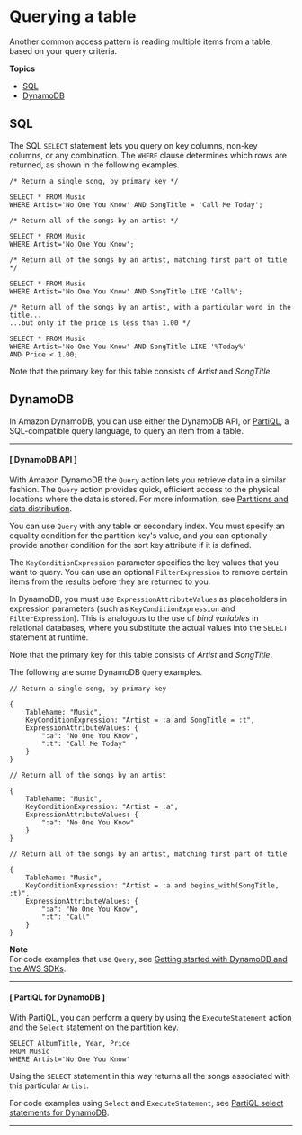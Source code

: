 # Querying a table<a name="SQLtoNoSQL.ReadData.Query"></a>

Another common access pattern is reading multiple items from a table, based on your query criteria\.

**Topics**
+ [SQL](#SQLtoNoSQL.ReadData.Query.SQL)
+ [DynamoDB](#SQLtoNoSQL.ReadData.Query.DynamoDB)

## SQL<a name="SQLtoNoSQL.ReadData.Query.SQL"></a>

The SQL `SELECT` statement lets you query on key columns, non\-key columns, or any combination\. The `WHERE` clause determines which rows are returned, as shown in the following examples\.

```
/* Return a single song, by primary key */

SELECT * FROM Music
WHERE Artist='No One You Know' AND SongTitle = 'Call Me Today';
```

```
/* Return all of the songs by an artist */

SELECT * FROM Music
WHERE Artist='No One You Know';
```

```
/* Return all of the songs by an artist, matching first part of title */

SELECT * FROM Music
WHERE Artist='No One You Know' AND SongTitle LIKE 'Call%';
```

```
/* Return all of the songs by an artist, with a particular word in the title...
...but only if the price is less than 1.00 */

SELECT * FROM Music
WHERE Artist='No One You Know' AND SongTitle LIKE '%Today%'
AND Price < 1.00;
```

Note that the primary key for this table consists of *Artist* and *SongTitle*\.

## DynamoDB<a name="SQLtoNoSQL.ReadData.Query.DynamoDB"></a>

In Amazon DynamoDB, you can use either the DynamoDB API, or [PartiQL](https://docs.aws.amazon.com/amazondynamodb/latest/developerguide/ql-reference.html), a SQL\-compatible query language, to query an item from a table\.

------
#### [ DynamoDB API ]

With Amazon DynamoDB the `Query` action lets you retrieve data in a similar fashion\. The `Query` action provides quick, efficient access to the physical locations where the data is stored\. For more information, see [Partitions and data distribution](HowItWorks.Partitions.md)\.

You can use `Query` with any table or secondary index\. You must specify an equality condition for the partition key's value, and you can optionally provide another condition for the sort key attribute if it is defined\.

The `KeyConditionExpression` parameter specifies the key values that you want to query\. You can use an optional `FilterExpression` to remove certain items from the results before they are returned to you\.

In DynamoDB, you must use `ExpressionAttributeValues` as placeholders in expression parameters \(such as `KeyConditionExpression` and `FilterExpression`\)\. This is analogous to the use of *bind variables* in relational databases, where you substitute the actual values into the `SELECT` statement at runtime\.

Note that the primary key for this table consists of *Artist* and *SongTitle*\.

The following are some DynamoDB `Query` examples\.

```
// Return a single song, by primary key

{
    TableName: "Music",
    KeyConditionExpression: "Artist = :a and SongTitle = :t",
    ExpressionAttributeValues: {
        ":a": "No One You Know",
        ":t": "Call Me Today"
    }
}
```

```
// Return all of the songs by an artist

{
    TableName: "Music",
    KeyConditionExpression: "Artist = :a",
    ExpressionAttributeValues: {
        ":a": "No One You Know"
    }
}
```

```
// Return all of the songs by an artist, matching first part of title

{
    TableName: "Music",
    KeyConditionExpression: "Artist = :a and begins_with(SongTitle, :t)",
    ExpressionAttributeValues: {
        ":a": "No One You Know",
        ":t": "Call"
    }
}
```

**Note**  
For code examples that use `Query`, see [Getting started with DynamoDB and the AWS SDKs](GettingStarted.md)\.

------
#### [ PartiQL for DynamoDB ]

With PartiQL, you can perform a query by using the `ExecuteStatement` action and the `Select` statement on the partition key\.

```
SELECT AlbumTitle, Year, Price
FROM Music
WHERE Artist='No One You Know'
```

Using the `SELECT` statement in this way returns all the songs associated with this particular `Artist`\.

For code examples using `Select` and `ExecuteStatement`, see [PartiQL select statements for DynamoDB](ql-reference.select.md)\.

------